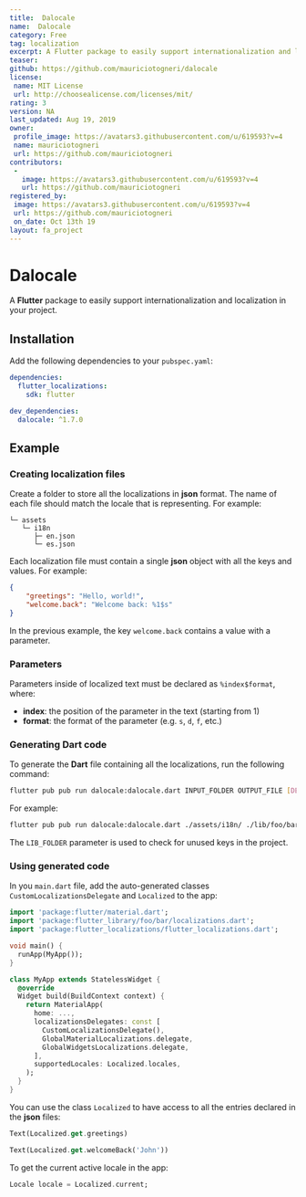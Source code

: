 ```yaml
---
title:  Dalocale
name:  Dalocale
category: Free
tag: localization
excerpt: A Flutter package to easily support internationalization and localization in your project.
teaser: 
github: https://github.com/mauriciotogneri/dalocale
license:
 name: MIT License
 url: http://choosealicense.com/licenses/mit/
rating: 3
version: NA
last_updated: Aug 19, 2019
owner:
 profile_image: https://avatars3.githubusercontent.com/u/619593?v=4
 name: mauriciotogneri
 url: https://github.com/mauriciotogneri
contributors:
 -
   image: https://avatars3.githubusercontent.com/u/619593?v=4
   url: https://github.com/mauriciotogneri
registered_by:
 image: https://avatars3.githubusercontent.com/u/619593?v=4
 url: https://github.com/mauriciotogneri
 on_date: Oct 13th 19
layout: fa_project
---
```

# Dalocale

A **Flutter** package to easily support internationalization and localization in your project.

## Installation

Add the following dependencies to your `pubspec.yaml`:

```yaml
dependencies: 
  flutter_localizations: 
    sdk: flutter 

dev_dependencies:
  dalocale: ^1.7.0
```

## Example

### Creating localization files

Create a folder to store all the localizations in **json** format. The name of each file should match the locale that is representing. For example:

```
└─ assets
   └─ i18n
      ├─ en.json
      └─ es.json
```

Each localization file must contain a single **json** object with all the keys and values. For example:

```json
{
    "greetings": "Hello, world!",
    "welcome.back": "Welcome back: %1$s"
}
```

In the previous example, the key `welcome.back` contains a value with a parameter.

### Parameters

Parameters inside of localized text must be declared as `%index$format`, where:

* **index**: the position of the parameter in the text (starting from 1)
* **format**: the format of the parameter (e.g. `s`, `d`, `f`, etc.)

### Generating Dart code

To generate the **Dart** file containing all the localizations, run the following command:

```bash
flutter pub pub run dalocale:dalocale.dart INPUT_FOLDER OUTPUT_FILE [DEFAULT_LOCALE] [LIB_FOLDER]
```

For example:

```bash
flutter pub pub run dalocale:dalocale.dart ./assets/i18n/ ./lib/foo/bar/localizations.dart en ./lib
```

The `LIB_FOLDER` parameter is used to check for unused keys in the project.

### Using generated code

In you `main.dart` file, add the auto-generated classes `CustomLocalizationsDelegate` and `Localized` to the app:

```dart
import 'package:flutter/material.dart';
import 'package:flutter_library/foo/bar/localizations.dart';
import 'package:flutter_localizations/flutter_localizations.dart';

void main() {
  runApp(MyApp());
}

class MyApp extends StatelessWidget {
  @override
  Widget build(BuildContext context) {
    return MaterialApp(
      home: ...,
      localizationsDelegates: const [
        CustomLocalizationsDelegate(),
        GlobalMaterialLocalizations.delegate,
        GlobalWidgetsLocalizations.delegate,
      ],
      supportedLocales: Localized.locales,
    );
  }
}
```

You can use the class `Localized` to have access to all the entries declared in the **json** files:

```dart
Text(Localized.get.greetings)
```

```dart
Text(Localized.get.welcomeBack('John'))
```

To get the current active locale in the app:

```dart
Locale locale = Localized.current;
```